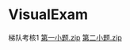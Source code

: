 # VisualExam
梯队考核1
[第一小题.zip](https://github.com/VisualForNewMembers/VisualExam/files/9697944/default.zip)
[第二小题.zip](https://github.com/VisualForNewMembers/VisualExam/files/9697947/default.zip)
